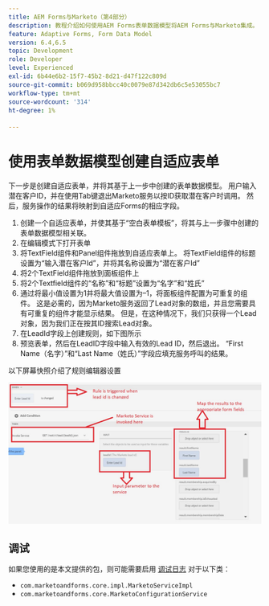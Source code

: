 ```yaml
---
title: AEM Forms与Marketo（第4部分）
description: 教程介绍如何使用AEM Forms表单数据模型将AEM Forms与Marketo集成。
feature: Adaptive Forms, Form Data Model
version: 6.4,6.5
topic: Development
role: Developer
level: Experienced
exl-id: 6b44e6b2-15f7-45b2-8d21-d47f122c809d
source-git-commit: b069d958bbcc40c0079e87d342db6c5e53055bc7
workflow-type: tm+mt
source-wordcount: '314'
ht-degree: 1%

---
```


# 使用表单数据模型创建自适应表单

下一步是创建自适应表单，并将其基于上一步中创建的表单数据模型。
用户输入潜在客户ID，并在使用Tab键退出Marketo服务以按ID获取潜在客户时调用。 然后，服务操作的结果将映射到自适应Forms的相应字段。

1. 创建一个自适应表单，并使其基于“空白表单模板”，将其与上一步骤中创建的表单数据模型相关联。
1. 在编辑模式下打开表单
1. 将TextField组件和Panel组件拖放到自适应表单上。 将TextField组件的标题设置为“输入潜在客户Id”，并将其名称设置为“潜在客户Id”
1. 将2个TextField组件拖放到面板组件上
1. 将2个Textfield组件的“名称”和“标题”设置为“名字”和“姓氏”
1. 通过将最小值设置为1并将最大值设置为–1，将面板组件配置为可重复的组件。 这是必需的，因为Marketo服务返回了Lead对象的数组，并且您需要具有可重复的组件才能显示结果。 但是，在这种情况下，我们只获得一个Lead对象，因为我们正在按其ID搜索Lead对象。
1. 在LeadId字段上创建规则，如下图所示
1. 预览表单，然后在LeadID字段中输入有效的Lead ID，然后退出。 “First Name（名字）”和“Last Name（姓氏）”字段应填充服务呼叫的结果。

以下屏幕快照介绍了规则编辑器设置

![规则编辑器](assets/ruleeditor.jfif)

## 调试

如果您使用的是本文提供的包，则可能需要启用 [调试日志](http://localhost:4502/system/console/slinglog) 对于以下类：

+ `com.marketoandforms.core.impl.MarketoServiceImpl`
+ `com.marketoandforms.core.MarketoConfigurationService`
